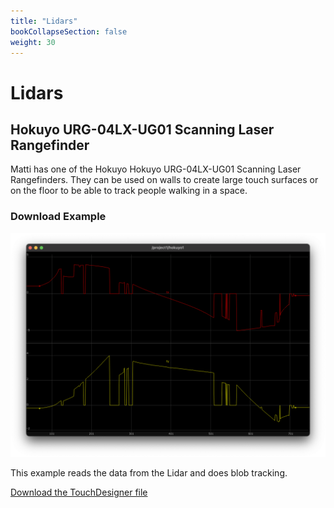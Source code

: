 ```yaml
---
title: "Lidars"
bookCollapseSection: false
weight: 30
---   
```


# Lidars

## Hokuyo URG-04LX-UG01 Scanning Laser Rangefinder

Matti has one of the Hokuyo Hokuyo URG-04LX-UG01 Scanning Laser Rangefinders. They can be used on walls to create large touch surfaces or on the floor to be able to track people walking in a space.

### Download Example

[![Lidar](img/lidar.png)](img/lidar.png)

This example reads the data from the Lidar and does blob tracking.

[Download the TouchDesigner file](./files/Lidar.toe)